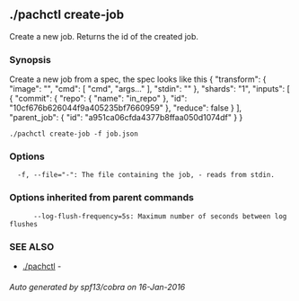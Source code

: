 ## ./pachctl create-job

Create a new job. Returns the id of the created job.

### Synopsis


Create a new job from a spec, the spec looks like this
{
  "transform": {
    "image": "",
    "cmd": [
      "cmd",
      "args..."
    ],
    "stdin": ""
  },
  "shards": "1",
  "inputs": [
    {
      "commit": {
        "repo": {
          "name": "in_repo"
        },
        "id": "10cf676b626044f9a405235bf7660959"
      },
      "reduce": false
    }
  ],
  "parent_job": {
    "id": "a951ca06cfda4377b8ffaa050d1074df"
  }
}

```
./pachctl create-job -f job.json
```

### Options

```
  -f, --file="-": The file containing the job, - reads from stdin.
```

### Options inherited from parent commands

```
      --log-flush-frequency=5s: Maximum number of seconds between log flushes
```

### SEE ALSO
* [./pachctl](./pachctl.md)	 - 

###### Auto generated by spf13/cobra on 16-Jan-2016
